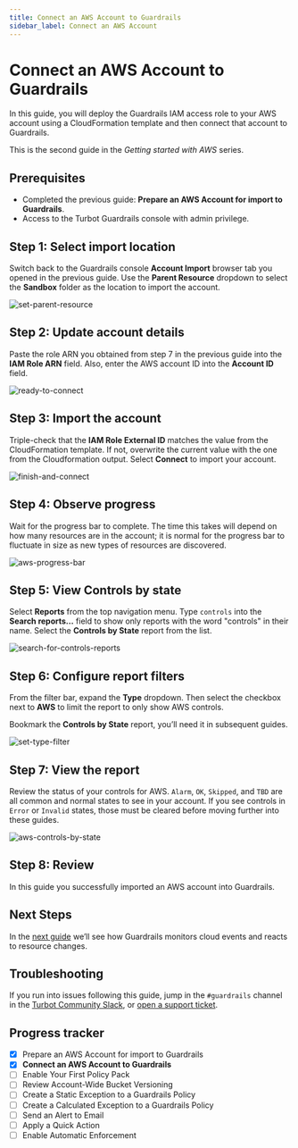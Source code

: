 ```yaml
---
title: Connect an AWS Account to Guardrails
sidebar_label: Connect an AWS Account
---
```


# Connect an AWS Account to Guardrails

In this guide, you will deploy the Guardrails IAM access role to your AWS account using a CloudFormation template and then connect that account to Guardrails. 

This is the second guide in the *Getting started with AWS* series.

## Prerequisites

- Completed the previous guide: **Prepare an AWS Account for import to Guardrails**.
- Access to the Turbot Guardrails console with admin privilege.

## Step 1: Select import location

Switch back to the Guardrails console **Account Import** browser tab you opened in the previous guide. Use the **Parent Resource** dropdown to select the **Sandbox** folder as the location to import the account.

<p><img alt="set-parent-resource" src="/images/docs/guardrails/getting-started/getting-started-aws/connect-an-account/set-parent-resource.png"/></p>

## Step 2: Update account details

Paste the role ARN you obtained from step 7 in the previous guide into the **IAM Role ARN** field.  Also, enter the AWS account ID into the **Account ID** field.

<p><img alt="ready-to-connect" src="/images/docs/guardrails/getting-started/getting-started-aws/connect-an-account/ready-to-connect.png"/></p>

## Step 3: Import the account

Triple-check that the **IAM Role External ID** matches the value from the CloudFormation template. If not, overwrite the current value with the one from the Cloudformation output. Select **Connect** to import your account.

<p><img alt="finish-and-connect" src="/images/docs/guardrails/getting-started/getting-started-aws/connect-an-account/finish-and-connect.png"/></p>

## Step 4: Observe progress

Wait for the progress bar to complete. The time this takes will depend on how many resources are in the account; it is normal for the progress bar to fluctuate in size as new types of resources are discovered.

<p><img alt="aws-progress-bar" src="/images/docs/guardrails/getting-started/getting-started-aws/connect-an-account/aws-progress-bar.png"/></p>

## Step 5: View Controls by state

Select **Reports** from the top navigation menu. Type `controls` into the **Search reports…** field to show only reports with the word "controls" in their name. Select the **Controls by State** report from the list. 

<p><img alt="search-for-controls-reports" src="/images/docs/guardrails/getting-started/getting-started-aws/connect-an-account/search-for-controls-reports.png"/></p>

## Step 6: Configure report filters

From the filter bar, expand the **Type** dropdown. Then select the checkbox next to **AWS** to limit the report to only show AWS controls.
 
Bookmark the **Controls by State** report, you’ll need it in subsequent guides. 

<p><img alt="set-type-filter" src="/images/docs/guardrails/getting-started/getting-started-aws/connect-an-account/set-type-filter.png"/></p>

## Step 7: View the report

Review the status of your controls for AWS.  `Alarm`, `OK`, `Skipped`, and `TBD` are all common and normal states to see in your account. If you see controls in `Error` or `Invalid` states, those must be cleared before moving further into these guides.  

<p><img alt="aws-controls-by-state" src="/images/docs/guardrails/getting-started/getting-started-aws/connect-an-account/aws-controls-by-state.png"/></p>

## Step 8: Review

In this guide you successfully imported an AWS account into Guardrails.

## Next Steps

In the [next guide](/guardrails/docs/getting-started/getting-started-aws/observe-aws-activity) we’ll see how Guardrails monitors cloud events and reacts to resource changes.

## Troubleshooting

If you run into issues following this guide, jump in the `#guardrails` channel in the [Turbot Community Slack](https://turbot.com/community/join), or [open a support ticket](https://support.turbot.com/hc/en-us/requests/new).

## Progress tracker

- [x] Prepare an AWS Account for import to Guardrails
- [x] **Connect an AWS Account to Guardrails**
- [ ] Enable Your First Policy Pack
- [ ] Review Account-Wide Bucket Versioning
- [ ] Create a Static Exception to a Guardrails Policy
- [ ] Create a Calculated Exception to a Guardrails Policy
- [ ] Send an Alert to Email
- [ ] Apply a Quick Action
- [ ] Enable Automatic Enforcement
